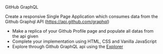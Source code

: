 GitHub GraphQL

Create a responsive Single Page Application which consumes data from the Github Graphql API (https://api.github.com/graphql)

- Make a replica of your Github Profile page and populate all datas from the api given
- Complete your implementation using HTML, CSS and Vanilla JavaScript
- Explore through Github GraphQL api using the [Explorer](https://docs.github.com/en/graphql/overview/explorer)
